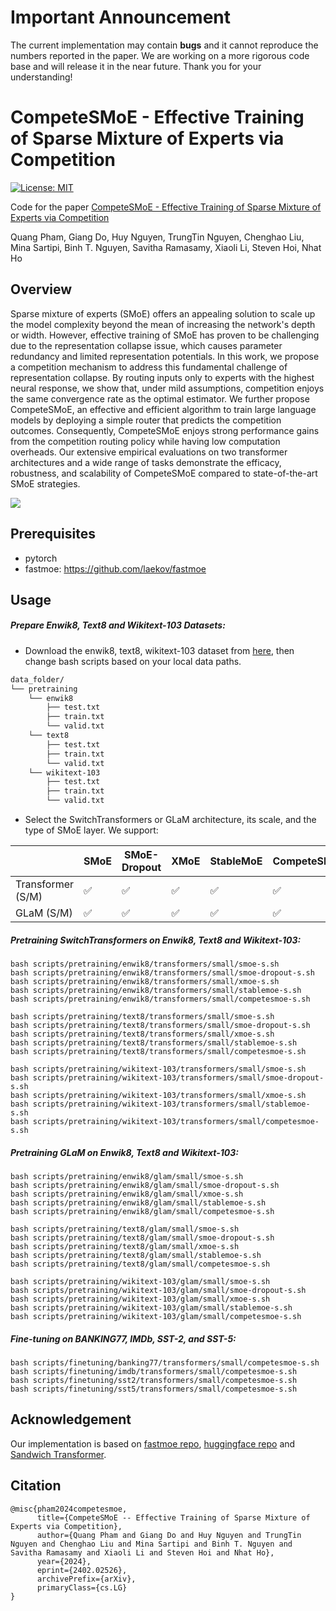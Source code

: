 # Important Announcement

The current implementation may contain **bugs** and it cannot reproduce the numbers reported in the paper. We are working on a more rigorous code base and will release it in the near future. Thank you for your understanding! 

# CompeteSMoE - Effective Training of Sparse Mixture of Experts via Competition
[![License: MIT](https://img.shields.io/badge/License-MIT-green.svg)](https://opensource.org/licenses/MIT)

Code for the paper [CompeteSMoE - Effective Training of Sparse Mixture of Experts via Competition](https://arxiv.org/abs/2402.02526)</br>

Quang Pham, Giang Do, Huy Nguyen, TrungTin Nguyen, Chenghao Liu, Mina Sartipi, Binh T. Nguyen, Savitha Ramasamy, Xiaoli Li, Steven Hoi, Nhat Ho


## Overview

Sparse mixture of experts (SMoE) offers an appealing solution to scale up the model complexity beyond the mean of increasing the network's depth or width. However, effective training of SMoE has proven to be challenging due to the representation collapse issue, which causes parameter redundancy and limited representation potentials. In this work, we propose a competition mechanism to address this fundamental challenge of representation collapse. By routing inputs only to experts with the highest neural response, we show that, under mild assumptions, competition enjoys the same convergence rate as the optimal estimator. We further propose CompeteSMoE, an effective and efficient algorithm to train large language models by deploying a simple router that predicts the competition outcomes. Consequently, CompeteSMoE enjoys strong performance gains from the competition routing policy while having low computation overheads. Our extensive empirical evaluations on two transformer architectures and a wide range of tasks demonstrate the efficacy, robustness, and scalability of CompeteSMoE compared to state-of-the-art SMoE strategies.

![](Figs/framework.png)


## Prerequisites

- pytorch
- fastmoe: https://github.com/laekov/fastmoe

## Usage


##### Prepare Enwik8, Text8 and Wikitext-103 Datasets: 

- Download the enwik8, text8, wikitext-103 dataset from [here](https://github.com/laekov/fastmoe/blob/master/examples/transformer-xl/scripts/getdata.sh), then change bash scripts based on your local data paths.
```bash
data_folder/
└── pretraining
    └── enwik8
        ├── test.txt
        ├── train.txt
        └── valid.txt
    └── text8
        ├── test.txt
        ├── train.txt
        └── valid.txt
    └── wikitext-103
        ├── test.txt
        ├── train.txt
        └── valid.txt
```

- Select the SwitchTransformers or GLaM  architecture, its scale, and the type of SMoE layer. We support:

|                     | SMoE | SMoE-Dropout | XMoE | StableMoE | CompeteSMoE |
|---------------------|------|--------------|------|-----------|-------------|
| Transformer (S/M)   |  ✅  |     ✅       |  ✅  |     ✅    |      ✅     |
| GLaM (S/M)          |  ✅  |     ✅       |  ✅  |     ✅    |      ✅     |


##### Pretraining SwitchTransformers on Enwik8, Text8 and Wikitext-103: 

``` # Enwik8 dataset:
bash scripts/pretraining/enwik8/transformers/small/smoe-s.sh
bash scripts/pretraining/enwik8/transformers/small/smoe-dropout-s.sh 
bash scripts/pretraining/enwik8/transformers/small/xmoe-s.sh
bash scripts/pretraining/enwik8/transformers/small/stablemoe-s.sh    
bash scripts/pretraining/enwik8/transformers/small/competesmoe-s.sh 
```

``` # Text8 dataset: 
bash scripts/pretraining/text8/transformers/small/smoe-s.sh
bash scripts/pretraining/text8/transformers/small/smoe-dropout-s.sh 
bash scripts/pretraining/text8/transformers/small/xmoe-s.sh
bash scripts/pretraining/text8/transformers/small/stablemoe-s.sh    
bash scripts/pretraining/text8/transformers/small/competesmoe-s.sh 
```


``` # Wikitext103 dataset: 
bash scripts/pretraining/wikitext-103/transformers/small/smoe-s.sh
bash scripts/pretraining/wikitext-103/transformers/small/smoe-dropout-s.sh 
bash scripts/pretraining/wikitext-103/transformers/small/xmoe-s.sh
bash scripts/pretraining/wikitext-103/transformers/small/stablemoe-s.sh    
bash scripts/pretraining/wikitext-103/transformers/small/competesmoe-s.sh 
```

##### Pretraining GLaM on Enwik8, Text8 and Wikitext-103: 

``` # Enwik8 dataset:
bash scripts/pretraining/enwik8/glam/small/smoe-s.sh
bash scripts/pretraining/enwik8/glam/small/smoe-dropout-s.sh 
bash scripts/pretraining/enwik8/glam/small/xmoe-s.sh
bash scripts/pretraining/enwik8/glam/small/stablemoe-s.sh    
bash scripts/pretraining/enwik8/glam/small/competesmoe-s.sh 
```

``` # Text8 dataset: 
bash scripts/pretraining/text8/glam/small/smoe-s.sh
bash scripts/pretraining/text8/glam/small/smoe-dropout-s.sh 
bash scripts/pretraining/text8/glam/small/xmoe-s.sh
bash scripts/pretraining/text8/glam/small/stablemoe-s.sh    
bash scripts/pretraining/text8/glam/small/competesmoe-s.sh 
```


``` # Wikitext103 dataset: 
bash scripts/pretraining/wikitext-103/glam/small/smoe-s.sh
bash scripts/pretraining/wikitext-103/glam/small/smoe-dropout-s.sh 
bash scripts/pretraining/wikitext-103/glam/small/xmoe-s.sh
bash scripts/pretraining/wikitext-103/glam/small/stablemoe-s.sh    
bash scripts/pretraining/wikitext-103/glam/small/competesmoe-s.sh 
```



##### Fine-tuning on BANKING77, IMDb, SST-2, and SST-5:

```
bash scripts/finetuning/banking77/transformers/small/competesmoe-s.sh 
bash scripts/finetuning/imdb/transformers/small/competesmoe-s.sh 
bash scripts/finetuning/sst2/transformers/small/competesmoe-s.sh 
bash scripts/finetuning/sst5/transformers/small/competesmoe-s.sh 
```

## Acknowledgement

Our implementation is based on [fastmoe repo](https://github.com/laekov/fastmoe), [huggingface repo](https://github.com/huggingface/transformers) and [Sandwich Transformer](https://github.com/ofirpress/sandwich_transformer).

## Citation

```
@misc{pham2024competesmoe,
      title={CompeteSMoE -- Effective Training of Sparse Mixture of Experts via Competition}, 
      author={Quang Pham and Giang Do and Huy Nguyen and TrungTin Nguyen and Chenghao Liu and Mina Sartipi and Binh T. Nguyen and Savitha Ramasamy and Xiaoli Li and Steven Hoi and Nhat Ho},
      year={2024},
      eprint={2402.02526},
      archivePrefix={arXiv},
      primaryClass={cs.LG}
}
```


